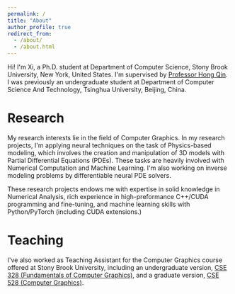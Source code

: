 ```yaml
---
permalink: /
title: "About"
author_profile: true
redirect_from: 
  - /about/
  - /about.html
---
```


Hi! I'm Xi, a Ph.D. student at Department of Computer Science, Stony Brook University, New York, United States. I'm supervised by [Professor Hong Qin](https://www3.cs.stonybrook.edu/~qin/). I was previously an undergraduate student at Department of Computer Science And Technology, Tsinghua University, Beijing, China. 

Research
======

My research interests lie in the field of Computer Graphics. In my research projects, I'm applying neural techniques on the task of Physics-based modeling, which involves the creation and manipulation of 3D models with Partial Differential Equations (PDEs). These tasks are heavily involved with Numerical Computation and Machine Learning. I'm also working on inverse modeling problems by differentiable neural PDE solvers. 

These research projects endows me with expertise in solid knowledge in Numerical Analysis, rich experience in high-preformance C++/CUDA programming and fine-tuning, and machine learning skills with Python/PyTorch (including CUDA extensions.)

Teaching
======

I've also worked as Teaching Assistant for the Computer Graphics course offered at Stony Brook University, including an undergraduate version, [CSE 328 (Fundamentals of Computer Graphics)](https://www3.cs.stonybrook.edu/~xihan1/courses/cse328/ta_help_page.html), and a graduate version, [CSE 528 (Computer Graphics)](https://www3.cs.stonybrook.edu/~xihan1/courses/cse528/ta_help_page.html). 

